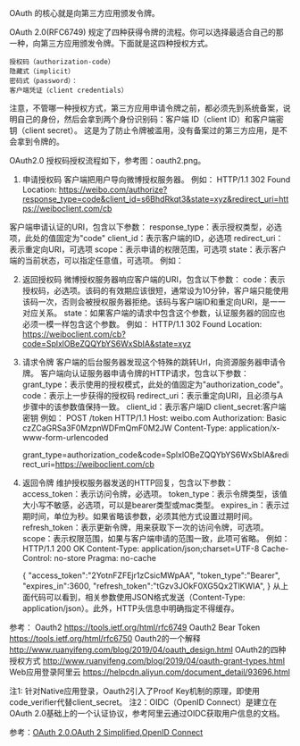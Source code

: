 OAuth 的核心就是向第三方应用颁发令牌。

OAuth 2.0(RFC6749) 规定了四种获得令牌的流程。你可以选择最适合自己的那一种，向第三方应用颁发令牌。下面就是这四种授权方式。

    授权码（authorization-code）
    隐藏式（implicit）
    密码式（password）：
    客户端凭证（client credentials）
注意，不管哪一种授权方式，第三方应用申请令牌之前，都必须先到系统备案，说明自己的身份，然后会拿到两个身份识别码：客户端 ID（client ID）和客户端密钥（client secret）。
这是为了防止令牌被滥用，没有备案过的第三方应用，是不会拿到令牌的。

OAuth2.0 授权码授权流程如下，参考图：oauth2.png。

1. 申请授权码
客户端把用户导向微博授权服务器。
例如：
    HTTP/1.1 302 Found
    Location: https://weibo.com/authorize?response_type=code&client_id=s6BhdRkqt3&state=xyz&redirect_uri=https://weiboclient.com/cb

客户端申请认证的URI，包含以下参数：
    response_type：表示授权类型，必选项，此处的值固定为"code"
    client_id：表示客户端的ID，必选项
    redirect_uri：表示重定向URI，可选项
    scope：表示申请的权限范围，可选项
    state：表示客户端的当前状态，可以指定任意值，可选项。
例如：

2. 返回授权码
微博授权服务器响应客户端的URI，包含以下参数：
    code：表示授权码，必选项。该码的有效期应该很短，通常设为10分钟，客户端只能使用该码一次，否则会被授权服务器拒绝。该码与客户端ID和重定向URI，是一一对应关系。
    state：如果客户端的请求中包含这个参数，认证服务器的回应也必须一模一样包含这个参数。
例如：
    HTTP/1.1 302 Found
    Location: https://weiboclient.com/cb?code=SplxlOBeZQQYbYS6WxSbIA&state=xyz

3. 请求令牌
客户端的后台服务器发现这个特殊的跳转Url，向资源服务器申请令牌。
客户端向认证服务器申请令牌的HTTP请求，包含以下参数：
    grant_type：表示使用的授权模式，此处的值固定为"authorization_code"。
    code：表示上一步获得的授权码
    redirect_uri：表示重定向URI，且必须与A步骤中的该参数值保持一致。
    client_id：表示客户端ID
    client_secret:客户端密钥
例如：
    POST /token HTTP/1.1
    Host: weibo.com
    Authorization: Basic czZCaGRSa3F0MzpnWDFmQmF0M2JW
    Content-Type: application/x-www-form-urlencoded

    grant_type=authorization_code&code=SplxlOBeZQQYbYS6WxSbIA&redirect_uri=https://weiboclient.com/cb

4. 返回令牌
维护授权服务器发送的HTTP回复，包含以下参数：
    access_token：表示访问令牌，必选项。
    token_type：表示令牌类型，该值大小写不敏感，必选项，可以是bearer类型或mac类型。
    expires_in：表示过期时间，单位为秒。如果省略该参数，必须其他方式设置过期时间。
    refresh_token：表示更新令牌，用来获取下一次的访问令牌，可选项。
    scope：表示权限范围，如果与客户端申请的范围一致，此项可省略。
例如：
    HTTP/1.1 200 OK
    Content-Type: application/json;charset=UTF-8
    Cache-Control: no-store
    Pragma: no-cache

    {
      "access_token":"2YotnFZFEjr1zCsicMWpAA",
      "token_type":"Bearer",
      "expires_in":3600,
      "refresh_token":"tGzv3JOkF0XG5Qx2TlKWIA",
    }
从上面代码可以看到，相关参数使用JSON格式发送（Content-Type: application/json）。此外，HTTP头信息中明确指定不得缓存。

参考：
  Oauth2              https://tools.ietf.org/html/rfc6749
  Oauth2 Bear Token   https://tools.ietf.org/html/rfc6750
  Oauth2的一个解释      http://www.ruanyifeng.com/blog/2019/04/oauth_design.html
  OAuth2的四种授权方式   http://www.ruanyifeng.com/blog/2019/04/oauth-grant-types.html
  Web应用登录阿里云      https://helpcdn.aliyun.com/document_detail/93696.html

注1: 针对Native应用登录，Oauth2引入了Proof Key机制的原理，即使用code_verifier代替client_secret。
注2：OIDC（OpenID Connect）是建立在OAuth 2.0基础上的一个认证协议，参考阿里云通过OIDC获取用户信息的文档。

参考：[OAuth 2.0](https://oauth.net/2/),[OAuth 2 Simplified](https://aaronparecki.com/oauth-2-simplified/),[OpenID Connect](https://openid.net/connect/)